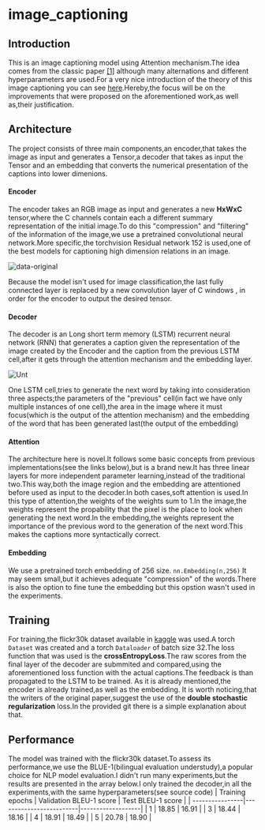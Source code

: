 # image_captioning
## Introduction
This is an image captioning model using Attention mechanism.The idea comes from the classic paper <a href="https://arxiv.org/abs/1502.03044">[1]</a> although many alternations and different hyperparameters are used.For a very nice introduction of the theory of this image captioning you can see <a href="https://github.com/sgrvinod/a-PyTorch-Tutorial-to-Image-Captioning">here</a>.Hereby,the focus will be on the improvements that were proposed on the aforementioned work,as well as,their justification. 

## Architecture
The project consists of three main components,an encoder,that takes the image as input and generates a Tensor,a decoder that takes as input the Tensor and an embedding that converts the numerical presentation of the captions into lower dimenions.
#### Encoder

The encoder takes an RGB image as input and generates a new **HxWxC** tensor,where the C channels contain each a different summary representation of the initial image.To do this "compression" and "filtering" of the information of the image,we use a pretrained convolutional neural network.More specific,the torchvision Residual network 152 is used,one of the best models for captioning high dimension relations in an image. 


![data-original](https://user-images.githubusercontent.com/67536962/109940644-faf4e400-7cda-11eb-84ad-7bee14aa83f7.png)

Because the model isn't used for image classification,the last fully connected layer is replaced by a new convolution layer of C windows , in order for the encoder to output the desired tensor.

#### Decoder
The decoder is an Long short term memory (LSTM) recurrent neural network (RNN) that generates a caption given the representation of the image created by the Encoder and the caption from the previous LSTM cell,after it gets through the attention mechanism and the embedding layer.

![Unt](https://user-images.githubusercontent.com/67536962/110251298-8a72ef00-7f88-11eb-8308-648e798d77b1.jpg)




One LSTM cell,tries to generate the next word by taking into consideration three aspects;the parameters of the "previous" cell(in fact we have only multiple instances of one cell),the area in the image where it must focus(which is the output of the attention mechanism) and the embedding of the word that has been generated last(the output of the embedding)

#### Attention 
The architecture here is novel.It follows some basic concepts from previous implementations(see the links below),but is a brand new.It has three linear layers for more independent parameter learning,instead of the traditional two.This way,both the image region and the embedding are attentioned before used as input to the decoder.In both cases,soft attention is used.In this type of attention,the weights of the weights sum to 1.In the image,the weights represent the propability
that the pixel is the place to look when generating the next word.In the embedding,the weights represent the importance of the previous word to the generation of the next word.This makes the captions more syntactically correct.

#### Embedding
We use a pretrained torch embedding of 256 size.
`nn.Embedding(n,256)`
It may seem small,but it achieves adequate "compression" of the words.There is also the option to fine tune the embedding but this opstion wasn't used in the experiments. 

## Training
For training,the flickr30k dataset available in <a href="https://www.kaggle.com/hsankesara/flickr-image-dataset">kaggle</a> was used.A torch `Dataset`
was created and a torch `Dataloader` of batch size 32.The loss function that was used is the **crossEntropyLoss**.The raw scores from the final layer of the decoder are submmited and compared,using the aforementioned loss function with the actual captions.The feedback is than propagated to the LSTM to be trained.
As it is already mentioned,the encoder is already trained,as well as the embedding.
It is worth noticing,that the writers of the original paper,suggest the use of the **double stochastic regularization** loss.In the provided git there is a simple explanation about that.

## Performance
The model was trained with the flickr30k dataset.To assess its performance,we use the BLUE-1(bilingual evaluation understudy),a popular choice for NLP model evaluation.I didn't run many experiments,but the results are presented in the array below.I only trained the decoder,in all the experiments,with the same hyperparameters(see source code)
| Training epochs | Validation BLEU-1 score | Test BLEU-1 score |
| ----------------|-------------------------|-------------------|
| 1               |  18.85                  | 16.91             |
| 3               |  18.44                  | 18.16             |
| 4               |  18.91                  | 18.49             |
| 5               |  20.78                  | 18.90             |

